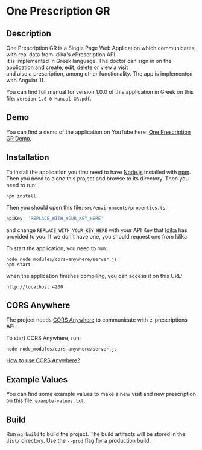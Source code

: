 # One Prescription GR

## Description

One Prescription GR is a Single Page Web Application which communicates with real data from Idika's ePrescription API.  
It is implemented in Greek language. The doctor can sign in on the application and create, edit, delete or view a
visit  
and also a prescription, among other functionality. The app is implemented with Angular 11.

You can find full manual for version 1.0.0 of this application in Greek on this file: `Version 1.0.0 Manual GR.pdf`.

## Demo

You can find a demo of the application on YouTube here: [One Prescription GR Demo](https://youtu.be/6Wp8H9NV6Ls).

## Installation

To install the application you first need to have [Node.js](https://nodejs.org/en/) installed
with [npm](https://www.npmjs.com/). Then you need to clone this project and browse to its directory. Then you need to
run:

```shell
npm install
```

Then you should open this file: `src/environments/properties.ts`:

```typescript
apiKey: 'REPLACE_WITH_YOUR_KEY_HERE'
```

and change `REPLACE_WITH_YOUR_KEY_HERE` with your API Key that [Idika](http://www.idika.gr/) has provided to you. If we
don't have one, you should request one from Idika.

To start the application, you need to run:

```shell
node node_modules/cors-anywhere/server.js
npm start
```

when the application finishes compiling, you can access it on this URL:

```
http://localhost:4200
```

## CORS Anywhere

The project needs [CORS Anywhere](https://github.com/Rob--W/cors-anywhere/) to communicate with e-prescriptions API.

To start CORS Anywhere, run:

```shell
node node_modules/cors-anywhere/server.js
```

[How to use CORS Anywhere?](https://stackoverflow.com/a/41137337/6151784)

## Example Values

You can find some example values to make a new visit and new prescription on this file: `example-values.txt`.

## Build

Run `ng build` to build the project. The build artifacts will be stored in the `dist/` directory. Use the `--prod` flag
for a production build.
